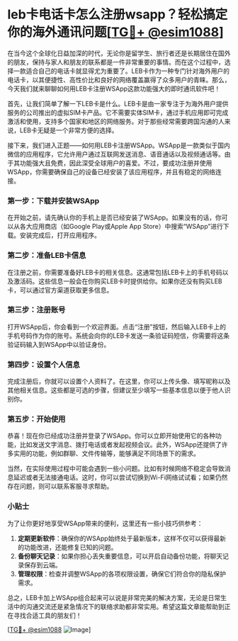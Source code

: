# leb卡电话卡怎么注册wsapp？轻松搞定你的海外通讯问题[[TG💪+ @esim1088](https://t.me/s/esim1088)]

在当今这个全球化日益加深的时代，无论你是留学生、旅行者还是长期居住在国外的朋友，保持与家人和朋友的联系都是一件非常重要的事情。而在这个过程中，选择一款适合自己的电话卡就显得尤为重要了。LEB卡作为一种专门针对海外用户的电话卡，以其便捷性、高性价比和良好的网络覆盖赢得了众多用户的青睐。那么，今天我们就来聊聊如何用LEB卡注册WSApp这款功能强大的即时通讯软件吧！

首先，让我们简单了解一下LEB卡是什么。LEB卡是由一家专注于为海外用户提供服务的公司推出的虚拟SIM卡产品。它不需要实体SIM卡，通过手机应用即可完成激活和使用，支持多个国家和地区的网络服务。对于那些经常需要跨国沟通的人来说，LEB卡无疑是一个非常方便的选择。

接下来，我们进入正题——如何用LEB卡注册WSApp。WSApp是一款类似于国内微信的应用程序，它允许用户通过互联网发送消息、语音通话以及视频通话等。由于其功能强大且免费，因此深受全球用户的喜爱。不过，要成功注册并使用WSApp，你需要确保自己的设备已经安装了该应用程序，并且有稳定的网络连接。

### 第一步：下载并安装WSApp

在开始之前，请先确认你的手机上是否已经安装了WSApp。如果没有的话，你可以从各大应用商店（如Google Play或Apple App Store）中搜索“WSApp”进行下载。安装完成后，打开应用程序。

### 第二步：准备LEB卡信息

在注册之前，你需要准备好LEB卡的相关信息。这通常包括LEB卡上的手机号码以及激活码。这些信息一般会在你购买LEB卡时提供给你。如果你还没有购买LEB卡，可以通过官方渠道获取更多信息。

### 第三步：注册账号

打开WSApp后，你会看到一个欢迎界面。点击“注册”按钮，然后输入LEB卡上的手机号码作为你的账号。系统会向你的LEB卡发送一条验证码短信，你需要将这条验证码输入到WSApp中以验证身份。

### 第四步：设置个人信息

完成注册后，你就可以设置个人资料了。在这里，你可以上传头像、填写昵称以及其他相关信息。这些都是可选的步骤，但建议至少填写一些基本信息以便于他人识别你。

### 第五步：开始使用

恭喜！现在你已经成功注册并登录了WSApp。你可以立即开始使用它的各种功能，比如发送文字消息、拨打电话或者发起视频会议。此外，WSApp还提供了许多实用的功能，例如群聊、文件传输等，能够满足不同场景下的需求。

当然，在实际使用过程中可能会遇到一些小问题。比如有时候网络不稳定会导致消息延迟或者无法接通电话。这时，你可以尝试切换到Wi-Fi网络试试看；如果仍然存在问题，则可以联系客服寻求帮助。

### 小贴士

为了让你更好地享受WSApp带来的便利，这里还有一些小技巧供参考：

1. **定期更新软件**：确保你的WSApp始终处于最新版本，这样不仅可以获得最新的功能改进，还能修复已知的问题。
2. **备份聊天记录**：如果你担心丢失重要信息，可以开启自动备份功能，将聊天记录保存到云端。
3. **管理权限**：检查并调整WSApp的各项权限设置，确保它们符合你的隐私保护需求。

总之，LEB卡加上WSApp组合起来可以说是非常完美的解决方案，无论是日常生活中的沟通交流还是紧急情况下的联络求助都非常实用。希望这篇文章能帮助到正在寻找合适工具的朋友们！

[[TG💪+ @esim1088](https://t.me/s/esim1088) ![Image](https://i.postimg.cc/4NQfJmqS/Snipaste-2025-05-13-00-14-12.png)]